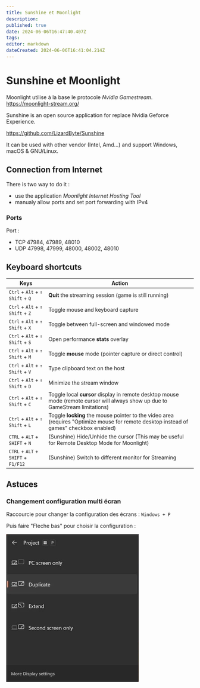 ```yaml
---
title: Sunshine et Moonlight
description: 
published: true
date: 2024-06-06T16:47:40.407Z
tags: 
editor: markdown
dateCreated: 2024-06-06T16:41:04.214Z
---
```


# Sunshine et Moonlight

Moonlight utilise à la base le protocole *Nvidia Gamestream*.
<https://moonlight-stream.org/>

Sunshine is an open source application for replace Nvidia Geforce Experience.

<https://github.com/LizardByte/Sunshine>

It can be used with other vendor (Intel, Amd...) and support Windows, macOS & GNU/Linux.

## Connection from Internet

There is two way to do it :
- use the application *Moonlight Internet Hosting Tool*
- manualy allow ports and set port forwarding with IPv4

### Ports

Port :
- TCP 47984, 47989, 48010
- UDP 47998, 47999, 48000, 48002, 48010

## Keyboard shortcuts

| Keys | Action
|---|---
| `Ctrl` + `Alt` + `↑ Shift` + `Q` | **Quit** the streaming session (game is still running)
| `Ctrl` + `Alt` + `↑ Shift` + `Z` | Toggle mouse and keyboard capture
| `Ctrl` + `Alt` + `↑ Shift` + `X` | Toggle between full-screen and windowed mode
| `Ctrl` + `Alt` + `↑ Shift` + `S` | Open performance **stats** overlay
| `Ctrl` + `Alt` + `↑ Shift` + `M` | Toggle **mouse** mode (pointer capture or direct control)
| `Ctrl` + `Alt` + `↑ Shift` + `V` | Type clipboard text on the host
| `Ctrl` + `Alt` + `↑ Shift` + `D` | Minimize the stream window
| `Ctrl` + `Alt` + `↑ Shift` + `C` | Toggle local **cursor** display in remote desktop mouse mode (remote cursor will always show up due to GameStream limitations)
| `Ctrl` + `Alt` + `↑ Shift` + `L` | Toggle **locking** the mouse pointer to the video area (requires "Optimize mouse for remote desktop instead of games" checkbox enabled)
| `CTRL` + `ALT` + `SHIFT` + `N` | (Sunshine) Hide/Unhide the cursor (This may be useful for Remote Desktop Mode for Moonlight)
| `CTRL` + `ALT` + `SHIFT` + `F1/F12` | (Sunshine) Switch to different monitor for Streaming

## Astuces

### Changement configuration multi écran

Raccourcie pour changer la configuration des écrans : ```Windows + P```

Puis faire "Fleche bas" pour choisir la configuration :

![moonlight_gestion_multi_ecran.webp](/numerique/application/moonlight_gestion_multi_ecran.webp)